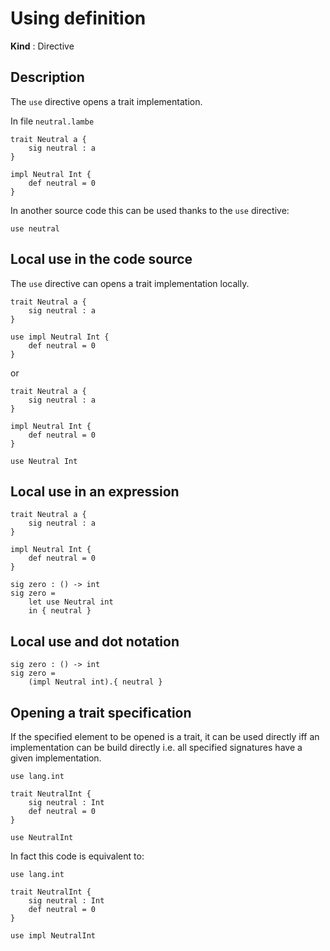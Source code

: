 # Using definition

**Kind** : Directive

## Description 

The `use` directive opens a trait implementation.

In file `neutral.lambe`
```
trait Neutral a {
    sig neutral : a
}

impl Neutral Int {
    def neutral = 0
}
```

In another source code this can be used thanks to 
the `use` directive:

```
use neutral
```

## Local use in the code source

The `use` directive can opens a trait implementation locally.

```
trait Neutral a {
    sig neutral : a
}

use impl Neutral Int {
    def neutral = 0
}
```

or 

```
trait Neutral a {
    sig neutral : a
}

impl Neutral Int {
    def neutral = 0
}

use Neutral Int
```

## Local use in an expression

```
trait Neutral a {
    sig neutral : a
}

impl Neutral Int {
    def neutral = 0
}

sig zero : () -> int
sig zero = 
    let use Neutral int
    in { neutral } 
```

## Local use and dot notation 

```
sig zero : () -> int
sig zero = 
    (impl Neutral int).{ neutral } 
```

## Opening a trait specification

If the specified element to be opened is a trait, it 
can be used directly iff an implementation can be build 
directly i.e. all specified signatures have a given 
implementation.

```
use lang.int

trait NeutralInt {
    sig neutral : Int
    def neutral = 0
}

use NeutralInt
```

In fact this code is equivalent to:

```
use lang.int

trait NeutralInt {
    sig neutral : Int
    def neutral = 0
}

use impl NeutralInt
```
